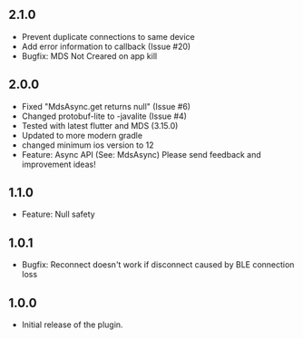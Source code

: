 ## 2.1.0

* Prevent duplicate connections to same device
* Add error information to callback (Issue #20)
* Bugfix: MDS Not Creared on app kill

## 2.0.0

* Fixed "MdsAsync.get returns null" (Issue #6)
* Changed protobuf-lite to -javalite (Issue #4)
* Tested with latest flutter and MDS (3.15.0)
* Updated to more modern gradle
* changed minimum ios version to 12
* Feature: Async API (See: MdsAsync)  Please send feedback and improvement ideas!

## 1.1.0

* Feature: Null safety

## 1.0.1

* Bugfix: Reconnect doesn't work if disconnect caused by BLE connection loss

## 1.0.0

* Initial release of the plugin.
